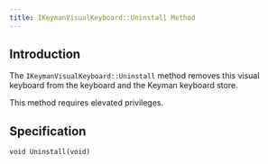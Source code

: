 ```yaml
---
title: IKeymanVisualKeyboard::Uninstall Method
---
```


## Introduction

The `IKeymanVisualKeyboard::Uninstall` method removes this visual
keyboard from the keyboard and the Keyman keyboard store.

This method requires elevated privileges.

## Specification

``` clike
void Uninstall(void)
```
